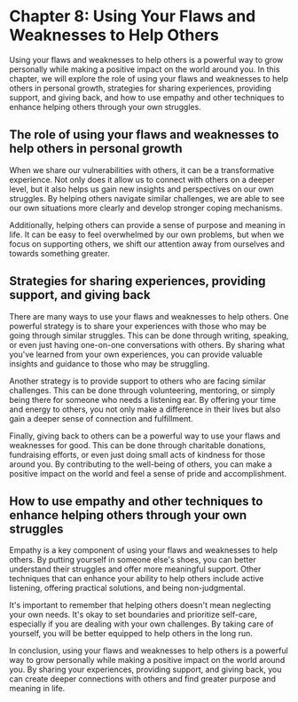 Chapter 8: Using Your Flaws and Weaknesses to Help Others
=========================================================

Using your flaws and weaknesses to help others is a powerful way to grow personally while making a positive impact on the world around you. In this chapter, we will explore the role of using your flaws and weaknesses to help others in personal growth, strategies for sharing experiences, providing support, and giving back, and how to use empathy and other techniques to enhance helping others through your own struggles.

The role of using your flaws and weaknesses to help others in personal growth
-----------------------------------------------------------------------------

When we share our vulnerabilities with others, it can be a transformative experience. Not only does it allow us to connect with others on a deeper level, but it also helps us gain new insights and perspectives on our own struggles. By helping others navigate similar challenges, we are able to see our own situations more clearly and develop stronger coping mechanisms.

Additionally, helping others can provide a sense of purpose and meaning in life. It can be easy to feel overwhelmed by our own problems, but when we focus on supporting others, we shift our attention away from ourselves and towards something greater.

Strategies for sharing experiences, providing support, and giving back
----------------------------------------------------------------------

There are many ways to use your flaws and weaknesses to help others. One powerful strategy is to share your experiences with those who may be going through similar struggles. This can be done through writing, speaking, or even just having one-on-one conversations with others. By sharing what you've learned from your own experiences, you can provide valuable insights and guidance to those who may be struggling.

Another strategy is to provide support to others who are facing similar challenges. This can be done through volunteering, mentoring, or simply being there for someone who needs a listening ear. By offering your time and energy to others, you not only make a difference in their lives but also gain a deeper sense of connection and fulfillment.

Finally, giving back to others can be a powerful way to use your flaws and weaknesses for good. This can be done through charitable donations, fundraising efforts, or even just doing small acts of kindness for those around you. By contributing to the well-being of others, you can make a positive impact on the world and feel a sense of pride and accomplishment.

How to use empathy and other techniques to enhance helping others through your own struggles
--------------------------------------------------------------------------------------------

Empathy is a key component of using your flaws and weaknesses to help others. By putting yourself in someone else's shoes, you can better understand their struggles and offer more meaningful support. Other techniques that can enhance your ability to help others include active listening, offering practical solutions, and being non-judgmental.

It's important to remember that helping others doesn't mean neglecting your own needs. It's okay to set boundaries and prioritize self-care, especially if you are dealing with your own challenges. By taking care of yourself, you will be better equipped to help others in the long run.

In conclusion, using your flaws and weaknesses to help others is a powerful way to grow personally while making a positive impact on the world around you. By sharing your experiences, providing support, and giving back, you can create deeper connections with others and find greater purpose and meaning in life.
